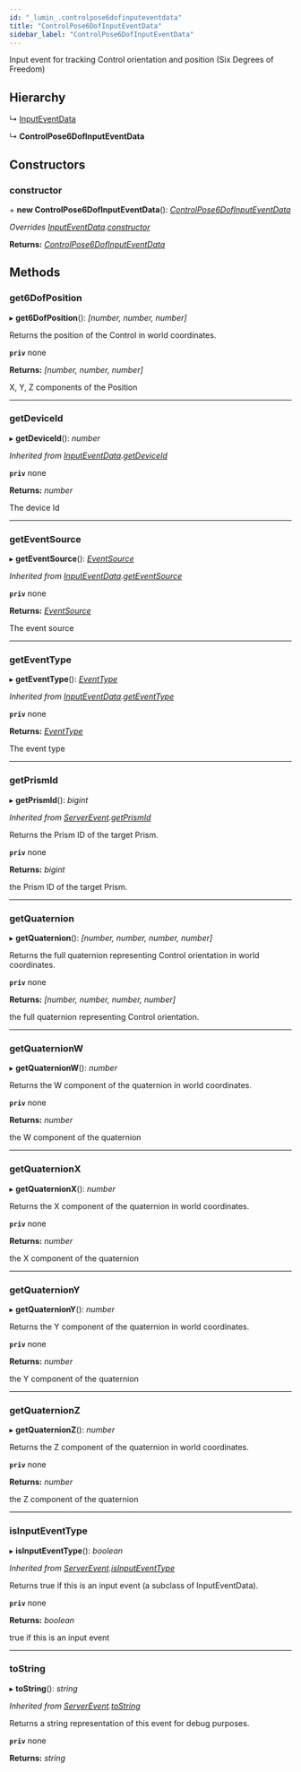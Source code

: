 ```yaml
---
id: "_lumin_.controlpose6dofinputeventdata"
title: "ControlPose6DofInputEventData"
sidebar_label: "ControlPose6DofInputEventData"
---
```


Input event for tracking Control orientation and position (Six Degrees of Freedom)

## Hierarchy

  ↳ [InputEventData](_lumin_.inputeventdata.md)

  ↳ **ControlPose6DofInputEventData**

## Constructors

###  constructor

\+ **new ControlPose6DofInputEventData**(): *[ControlPose6DofInputEventData](_lumin_.controlpose6dofinputeventdata.md)*

*Overrides [InputEventData](_lumin_.inputeventdata.md).[constructor](_lumin_.inputeventdata.md#constructor)*

**Returns:** *[ControlPose6DofInputEventData](_lumin_.controlpose6dofinputeventdata.md)*

## Methods

###  get6DofPosition

▸ **get6DofPosition**(): *[number, number, number]*

Returns the position of the Control in world coordinates.

**`priv`** none

**Returns:** *[number, number, number]*

X, Y, Z components of the Position

___

###  getDeviceId

▸ **getDeviceId**(): *number*

*Inherited from [InputEventData](_lumin_.inputeventdata.md).[getDeviceId](_lumin_.inputeventdata.md#getdeviceid)*

**`priv`** none

**Returns:** *number*

The device Id

___

###  getEventSource

▸ **getEventSource**(): *[EventSource](../enums/_lumin_.input.eventsource.md)*

*Inherited from [InputEventData](_lumin_.inputeventdata.md).[getEventSource](_lumin_.inputeventdata.md#geteventsource)*

**`priv`** none

**Returns:** *[EventSource](../enums/_lumin_.input.eventsource.md)*

The event source

___

###  getEventType

▸ **getEventType**(): *[EventType](../enums/_lumin_.input.eventtype.md)*

*Inherited from [InputEventData](_lumin_.inputeventdata.md).[getEventType](_lumin_.inputeventdata.md#geteventtype)*

**`priv`** none

**Returns:** *[EventType](../enums/_lumin_.input.eventtype.md)*

The event type

___

###  getPrismId

▸ **getPrismId**(): *bigint*

*Inherited from [ServerEvent](_lumin_.serverevent.md).[getPrismId](_lumin_.serverevent.md#getprismid)*

Returns the Prism ID of the target Prism.

**`priv`** none

**Returns:** *bigint*

the Prism ID of the target Prism.

___

###  getQuaternion

▸ **getQuaternion**(): *[number, number, number, number]*

Returns the full quaternion representing Control orientation in world coordinates.

**`priv`** none

**Returns:** *[number, number, number, number]*

the full quaternion representing Control orientation.

___

###  getQuaternionW

▸ **getQuaternionW**(): *number*

Returns the W component of the quaternion in world coordinates.

**`priv`** none

**Returns:** *number*

the W component of the quaternion

___

###  getQuaternionX

▸ **getQuaternionX**(): *number*

Returns the X component of the quaternion in world coordinates.

**`priv`** none

**Returns:** *number*

the X component of the quaternion

___

###  getQuaternionY

▸ **getQuaternionY**(): *number*

Returns the Y component of the quaternion in world coordinates.

**`priv`** none

**Returns:** *number*

the Y component of the quaternion

___

###  getQuaternionZ

▸ **getQuaternionZ**(): *number*

Returns the Z component of the quaternion in world coordinates.

**`priv`** none

**Returns:** *number*

the Z component of the quaternion

___

###  isInputEventType

▸ **isInputEventType**(): *boolean*

*Inherited from [ServerEvent](_lumin_.serverevent.md).[isInputEventType](_lumin_.serverevent.md#isinputeventtype)*

Returns true if this is an input event (a subclass of InputEventData).

**`priv`** none

**Returns:** *boolean*

true if this is an input event

___

###  toString

▸ **toString**(): *string*

*Inherited from [ServerEvent](_lumin_.serverevent.md).[toString](_lumin_.serverevent.md#tostring)*

Returns a string representation of this event for debug purposes.

**`priv`** none

**Returns:** *string*
